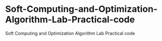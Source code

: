 # Soft-Computing-and-Optimization-Algorithm-Lab-Practical-code
Soft Computing and Optimization Algorithm Lab Practical code
